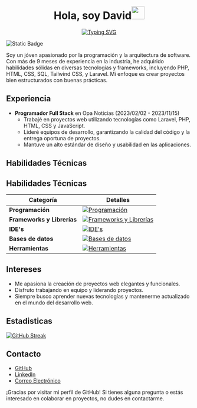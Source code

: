 
<h1 align="center"><b>Hola, soy David</b><img src="https://media.giphy.com/media/hvRJCLFzcasrR4ia7z/giphy.gif" width="35"></h1>

<div style="text-align:center;">

<a href="https://git.io/typing-svg"><img src="https://readme-typing-svg.demolab.com?font=Fira+Code&pause=1000&color=02A8F7&random=false&width=500&lines=Software+analysis+and+development+student;Passionate+about+technical+excellence;Love+learning+and+sharing+knowledge;Creatively+and+precisely+solves+problems" alt="Typing SVG" /></a>

</div>


![Static Badge](https://img.shields.io/badge/Neiva%2C%20Huila-yellow?logo=googlemaps&logoColor=white&label=Colombia&labelColor=blue&color=yellow)

Soy un jóven apasionado por la programación y la arquitectura de software. Con más de 9 meses de experiencia en la industria, he adquirido habilidades sólidas en diversas tecnologías y frameworks, incluyendo PHP, HTML, CSS, SQL, Tailwind CSS, y Laravel. Mi enfoque es crear proyectos bien estructurados con buenas prácticas.
  
## Experiencia

- **Programador Full Stack** en Opa Noticias (2023/02/02 - 2023/11/15)
  - Trabajé en proyectos web utilizando tecnologías como Laravel, PHP, HTML, CSS y JavaScript.
  - Lideré equipos de desarrollo, garantizando la calidad del código y la entrega oportuna de proyectos.
  - Mantuve un alto estándar de diseño y usabilidad en las aplicaciones.

## Habilidades Técnicas
## Habilidades Técnicas

| **Categoría**         | **Detalles**                                                                                                                                           |
|-----------------------|--------------------------------------------------------------------------------------------------------------------------------------------------------|
| **Programación**      | [![Programación](https://skillicons.dev/icons?i=java,js,cs,html,kotlin&perline=5)](https://skillicons.dev)                                               |
| **Frameworks y Librerías** | [![Frameworks y Librerías](https://skillicons.dev/icons?i=spring,dotnet,bootstrap,tailwind&perline=5)](https://skillicons.dev)              |
| **IDE's**             | [![IDE's](https://skillicons.dev/icons?i=visualstudio,androidstudio,vs&perline=5)](https://skillicons.dev)                                             |
| **Bases de datos**    | [![Bases de datos](https://skillicons.dev/icons?i=mysql&perline=5)](https://skillicons.dev)                                                             |
| **Herramientas**      | [![Herramientas](https://skillicons.dev/icons?i=notion,git,linux&perline=5)](https://skillicons.dev)                                                   |

## Intereses

- Me apasiona la creación de proyectos web elegantes y funcionales.
- Disfruto trabajando en equipo y liderando proyectos.
- Siempre busco aprender nuevas tecnologías y mantenerme actualizado en el mundo del desarrollo web.

## Estadisticas
  
<a href="https://git.io/streak-stats"><img src="https://github-readme-streak-stats.herokuapp.com?user=DavidFlorezQuin&theme=dark&hide_border=true&border_radius=4.6&mode=weekly" alt="GitHub Streak" /></a>

## Contacto

- [GitHub](https://github.com/DavidFlorezQuin)
- [LinkedIn](https://www.linkedin.com/in/david-florez-quintero-20189220a)
- [Correo Electrónico]( davidmauricioflorez@gmail.com)

¡Gracias por visitar mi perfil de GitHub! Si tienes alguna pregunta o estás interesado en colaborar en proyectos, no dudes en contactarme.
